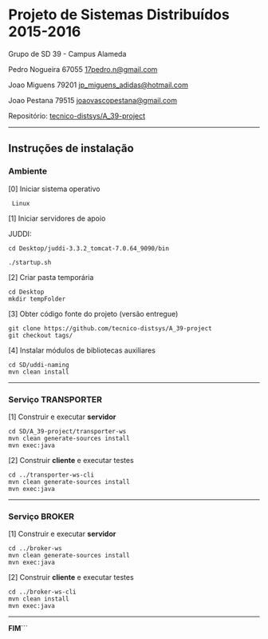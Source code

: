 # Projeto de Sistemas Distribuídos 2015-2016 #

Grupo de SD 39 - Campus Alameda


Pedro Nogueira 67055 17pedro.n@gmail.com

Joao Miguens 79201 jp_miguens_adidas@hotmail.com

Joao Pestana 79515 joaovascopestana@gmail.com



Repositório:
[tecnico-distsys/A_39-project](https://github.com/tecnico-distsys/a_39-project/)


-------------------------------------------------------------------------------

## Instruções de instalação 


### Ambiente

[0] Iniciar sistema operativo

```
 Linux
```



[1] Iniciar servidores de apoio

JUDDI:

```
cd Desktop/juddi-3.3.2_tomcat-7.0.64_9090/bin

./startup.sh
```



[2] Criar pasta temporária


```
cd Desktop
mkdir tempFolder
```



[3] Obter código fonte do projeto (versão entregue)

```
git clone https://github.com/tecnico-distsys/A_39-project 
git checkout tags/
```



[4] Instalar módulos de bibliotecas auxiliares


```
cd SD/uddi-naming
mvn clean install
```

-------------------------------------------------------------------------------

### Serviço TRANSPORTER

[1] Construir e executar **servidor**


```
cd SD/A_39-project/transporter-ws
mvn clean generate-sources install
mvn exec:java
```


[2] Construir **cliente** e executar testes


```
cd ../transporter-ws-cli
mvn clean generate-sources install
mvn exec:java
```




-------------------------------------------------------------------------------

### Serviço BROKER

[1] Construir e executar **servidor**


```
cd ../broker-ws
mvn clean generate-sources install
mvn exec:java
```


[2] Construir **cliente** e executar testes

```
cd ../broker-ws-cli
mvn clean install
mvn exec:java
```



-------------------------------------------------------------------------------
**FIM**```

